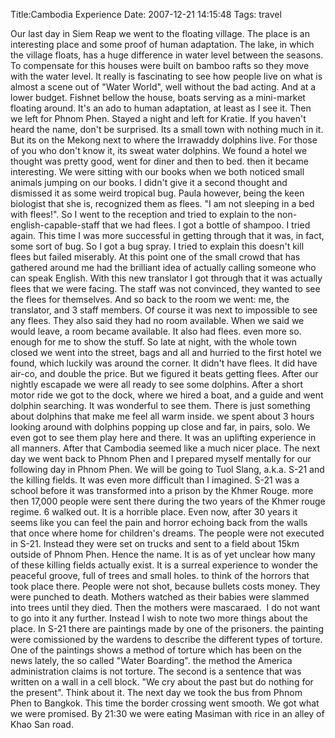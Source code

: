 Title:Cambodia Experience
Date: 2007-12-21 14:15:48
Tags: travel

Our last day in Siem Reap we went to the floating village. The place is an
interesting place and some proof of human adaptation. The lake, in which the
village floats, has a huge difference in water level between the seasons. To
compensate for this houses were built on bamboo rafts so they move with the
water level. It really is fascinating to see how people live on what is almost
a scene out of "Water World", well without the bad acting. And at a lower
budget. Fishnet bellow the house, boats serving as a mini-market floating
around. It's an ado to human adaptation, at least as I see it. Then we left
for Phnom Phen. Stayed a night and left for Kratie. If you haven't heard the
name, don't be surprised. Its a small town with nothing much in it. But its on
the Mekong next to where the Irrawaddy dolphins live. For those of you who
don't know it, its sweat water dolphins. We found a hotel we thought was
pretty good, went for diner and then to bed. then it became interesting. We
were sitting with our books when we both noticed small animals jumping on our
books. I didn't give it a second thought and dismissed it as some weird
tropical bug. Paula however, being the keen biologist that she is, recognized
them as flees. "I am not sleeping in a bed with flees!". So I went to the
reception and tried to explain to the non-english-capable-staff that we had
flees. I got a bottle of shampoo. I tried again. This time I was more
successful in getting through that it was, in fact, some sort of bug. So I got
a bug spray. I tried to explain this doesn't kill flees but failed miserably.
At this point one of the small crowd that has gathered around me had the
brilliant idea of actually calling someone who can speak English. With this
new translator I got through that it was actually flees that we were facing.
The staff was not convinced, they wanted to see the flees for themselves. And
so back to the room we went: me, the translator, and 3 staff members. Of
course it was next to impossible to see any flees. They also said they had no
room available. When we said we would leave, a room became available. It also
had flees. even more so. enough for me to show the stuff. So late at night,
with the whole town closed we went into the street, bags and all and hurried
to the first hotel we found, which luckily was around the corner. It didn't
have flees. It did have air-co, and double the price. But we figured it beats
getting flees. After our nightly escapade we were all ready to see some
dolphins. After a short motor ride we got to the dock, where we hired a boat,
and a guide and went dolphin searching. It was wonderful to see them. There is
just something about dolphins that make me feel all warm inside. we spent
about 3 hours looking around with dolphins popping up close and far, in pairs,
solo. We even got to see them play here and there. It was an uplifting
experience in all manners. After that Cambodia seemed like a much nicer place.
The next day we went back to Phnom Phen and I prepared myself mentally for our
following day in Phnom Phen. We will be going to Tuol Slang, a.k.a. S-21 and
the killing fields. It was even more difficult than I imagined. S-21 was a
school before it was transformed into a prison by the Khmer Rouge. more then
17,000 people were sent there during the two years of the Khmer rouge regime.
6 walked out. It is a horrible place. Even now, after 30 years it seems like
you can feel the pain and horror echoing back from the walls that once where
home for children's dreams. The people were not executed in S-21. Instead they
were set on trucks and sent to a field about 15km outside of Phnom Phen. Hence
the name. It is as of yet unclear how many of these killing fields actually
exist. It is a surreal experience to wonder the peaceful groove, full of trees
and small holes. to think of the horrors that took place there. People were
not shot, because bullets costs money. They were punched to death. Mothers
watched as their babies were slammed into trees until they died. Then the
mothers were mascaraed.  I do not want to go into it any further. Instead I
wish to note two more things about the place. In S-21 there are paintings made
by one of the prisoners. the painting were comissioned by the wardens to
describe the different types of torture. One of the paintings shows a method
of torture which has been on the news lately, the so called "Water Boarding".
the method the America administration claims is not torture. The second is a
sentence that was written on a wall in a cell block. "We cry about the past
but do nothing for the present". Think about it. The next day we took the bus
from Phnom Phen to Bangkok. This time the border crossing went smooth. We got
what we were promised. By 21:30 we were eating Masiman with rice in an alley
of Khao San road.

